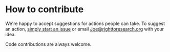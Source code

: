 # How to contribute

We're happy to accept suggestions for actions people can take. To suggest an action, [simply start an issue](https://github.com/sparcopen/asknot/new/master) or email Joe@righttoresearch.org with your idea. 

Code contributions are always welcome. 
